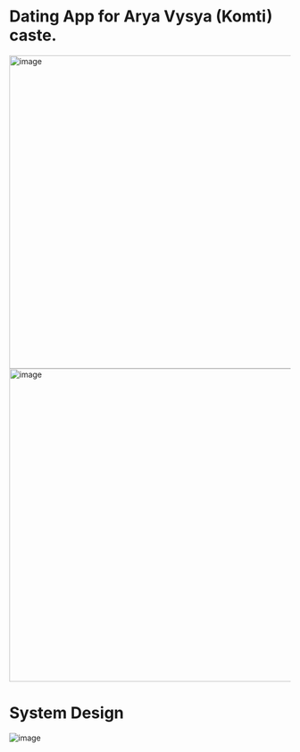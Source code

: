 # Dating App for Arya Vysya (Komti) caste.
<img width="561" alt="image" src="https://github.com/user-attachments/assets/00c59eb9-144b-4f60-8403-28f04b367dc7" />
<img width="561" alt="image" src="https://github.com/user-attachments/assets/f9371daa-9483-461a-a0c6-9590a0424ecc" />

# System Design
![image](https://github.com/user-attachments/assets/6aa31a4c-3eea-45fe-b4a3-19acb1c780f7)
